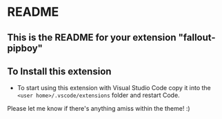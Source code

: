 # README
## This is the README for your extension "fallout-pipboy"
## To Install this extension

- To start using this extension with Visual Studio Code copy it into the `<user home>/.vscode/extensions` folder and restart Code.

Please let me know if there's anything amiss within the theme! :)

